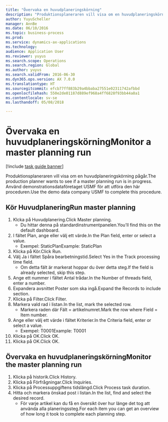 ```yaml
--- 
title: "Övervaka en huvudplaneringskörning"
description: "Produktionsplaneraren vill visa om en huvudplaneringskörning pågår."
author: YuyuScheller
manager: AnnBe
ms.date: 06/10/2016
ms.topic: business-process
ms.prod: 
ms.service: dynamics-ax-applications
ms.technology: 
audience: Application User
ms.reviewer: yuyus
ms.search.scope: Operations
ms.search.region: Global
ms.author: yuyus
ms.search.validFrom: 2016-06-30
ms.dyn365.ops.version: AX 7.0.0
ms.translationtype: HT
ms.sourcegitcommit: efcb77ff883b29a4bbaba27551e02311742afbbd
ms.openlocfilehash: 550e2de01187d889ef968a4ff6828f93bb44a8a1
ms.contentlocale: sv-se
ms.lasthandoff: 05/08/2018

---
```

# <a name="monitor-a-master-planning-run"></a><span data-ttu-id="468cc-103">Övervaka en huvudplaneringskörning</span><span class="sxs-lookup"><span data-stu-id="468cc-103">Monitor a master planning run</span></span>

[!include [task guide banner](../../includes/task-guide-banner.md)]

<span data-ttu-id="468cc-104">Produktionsplaneraren vill visa om en huvudplaneringskörning pågår.</span><span class="sxs-lookup"><span data-stu-id="468cc-104">The production planner wants to see if a master planning run is in progress.</span></span> <span data-ttu-id="468cc-105">Använd demonstrationsdataföretaget USMF för att utföra den här proceduren.</span><span class="sxs-lookup"><span data-stu-id="468cc-105">Use the demo data company USMF to complete this procedure.</span></span>


## <a name="run-master-planning"></a><span data-ttu-id="468cc-106">Kör Huvudplanering</span><span class="sxs-lookup"><span data-stu-id="468cc-106">Run master planning</span></span>
1. <span data-ttu-id="468cc-107">Klcka på Huvudplanering.</span><span class="sxs-lookup"><span data-stu-id="468cc-107">Click Master planning.</span></span>
    * <span data-ttu-id="468cc-108">Du hittar denna på standardinstrumentpanelen.</span><span class="sxs-lookup"><span data-stu-id="468cc-108">You'll find this on the default dashboard.</span></span>  
2. <span data-ttu-id="468cc-109">I fältet Plan, ange eller välj ett värde.</span><span class="sxs-lookup"><span data-stu-id="468cc-109">In the Plan field, enter or select a value.</span></span>
    * <span data-ttu-id="468cc-110">Exempel: StaticPlan</span><span class="sxs-lookup"><span data-stu-id="468cc-110">Example: StaticPlan</span></span>  
3. <span data-ttu-id="468cc-111">Klicka på Kör.</span><span class="sxs-lookup"><span data-stu-id="468cc-111">Click Run.</span></span>
4. <span data-ttu-id="468cc-112">Välj Ja i fältet Spåra bearbetningstid.</span><span class="sxs-lookup"><span data-stu-id="468cc-112">Select Yes in the Track processing time field.</span></span>
    * <span data-ttu-id="468cc-113">Om detta fält är markerat hoppar du över detta steg.</span><span class="sxs-lookup"><span data-stu-id="468cc-113">If the field is already selected, skip this step.</span></span>  
5. <span data-ttu-id="468cc-114">Ange ett nummer i fältet Antal trådar.</span><span class="sxs-lookup"><span data-stu-id="468cc-114">In the Number of threads field, enter a number.</span></span>
6. <span data-ttu-id="468cc-115">Expandera avsnittet Poster som ska ingå.</span><span class="sxs-lookup"><span data-stu-id="468cc-115">Expand the Records to include section.</span></span>
7. <span data-ttu-id="468cc-116">Klicka på Filter.</span><span class="sxs-lookup"><span data-stu-id="468cc-116">Click Filter.</span></span>
8. <span data-ttu-id="468cc-117">Markera vald rad i listan.</span><span class="sxs-lookup"><span data-stu-id="468cc-117">In the list, mark the selected row.</span></span>
    * <span data-ttu-id="468cc-118">Markera raden där Fält = artikelnumret.</span><span class="sxs-lookup"><span data-stu-id="468cc-118">Mark the row where Field = Item number.</span></span>  
9. <span data-ttu-id="468cc-119">Ange eller välj ett värde i fältet Kriterier.</span><span class="sxs-lookup"><span data-stu-id="468cc-119">In the Criteria field, enter or select a value.</span></span>
    * <span data-ttu-id="468cc-120">Exempel: T0001</span><span class="sxs-lookup"><span data-stu-id="468cc-120">Example: T0001</span></span>  
10. <span data-ttu-id="468cc-121">Klicka på OK.</span><span class="sxs-lookup"><span data-stu-id="468cc-121">Click OK.</span></span>
11. <span data-ttu-id="468cc-122">Klicka på OK.</span><span class="sxs-lookup"><span data-stu-id="468cc-122">Click OK.</span></span>

## <a name="monitor-the-master-planning-run"></a><span data-ttu-id="468cc-123">Övervaka en huvudplaneringskörning</span><span class="sxs-lookup"><span data-stu-id="468cc-123">Monitor the master planning run</span></span>
1. <span data-ttu-id="468cc-124">Klicka på historik.</span><span class="sxs-lookup"><span data-stu-id="468cc-124">Click History.</span></span>
2. <span data-ttu-id="468cc-125">Klicka på Förfrågningar.</span><span class="sxs-lookup"><span data-stu-id="468cc-125">Click Inquiries.</span></span>
3. <span data-ttu-id="468cc-126">Klicka på Processuppgiftens tidslängd.</span><span class="sxs-lookup"><span data-stu-id="468cc-126">Click Process task duration.</span></span>
4. <span data-ttu-id="468cc-127">Hitta och markera önskad post i listan.</span><span class="sxs-lookup"><span data-stu-id="468cc-127">In the list, find and select the desired record.</span></span>
    * <span data-ttu-id="468cc-128">För varje artikel kan du få en översikt över hur länge det tog att använda alla planeringssteg.</span><span class="sxs-lookup"><span data-stu-id="468cc-128">For each item you can get an overview of how long it took to complete each planning step.</span></span>  


